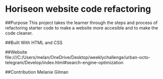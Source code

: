 # Horiseon website code refactoring

##Purpose
This project takes the learner through the steps and process of refactoring starter code to make a website more accesible and to make the code cleaner.

##Built With
HTML and CSS

##Website
file:///C:/Users/melan/OneDrive/Desktop/weeklychallenge/urban-octo-telegram/Develop/index.html#search-engine-optimization

##Contribution
Melanie Gilman